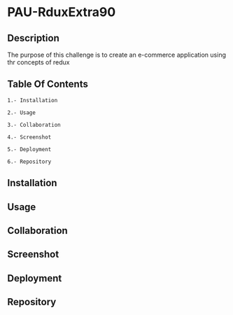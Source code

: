# PAU-RduxExtra90

## Description

The purpose of this challenge is to create an e-commerce application using thr concepts of redux 

## Table Of Contents

    1.- Installation

    2.- Usage

    3.- Collaboration

    4.- Screenshot

    5.- Deployment

    6.- Repository

## Installation

## Usage

## Collaboration

## Screenshot

## Deployment

## Repository